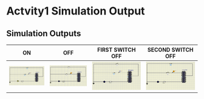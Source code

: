 # Actvity1 Simulation Output

## Simulation Outputs
|ON|OFF|FIRST SWITCH OFF|SECOND SWITCH OFF|
|:--:|:--:|:--:|:--:|
|![ON](https://github.com/somyagupta-2910/LTTS_Activity1_256203/blob/main/simulation/LEDActuatorON.PNG)|![OFF](https://github.com/somyagupta-2910/LTTS_Activity1_256203/blob/main/simulation/LEDActuatorOff.PNG)|![FIRSTOFF](https://github.com/somyagupta-2910/LTTS_Activity1_256203/blob/main/simulation/LedOffWhenOneSwitchOff.PNG)|![SECONDOFF](https://github.com/somyagupta-2910/LTTS_Activity1_256203/blob/main/simulation/LedOffWhenSecondSwitchOff.PNG)|



